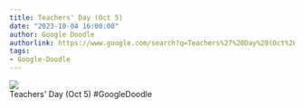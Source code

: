 ```yaml
---
title: Teachers' Day (Oct 5)
date: "2023-10-04 16:00:00"
author: Google Doodle
authorlink: https://www.google.com/search?q=Teachers%27%20Day%20(Oct%205)
tags:
- Google-Doodle
---
```

<img src="https://www.google.com/logos/doodles/2023/teachers-day-oct-5-6753651837110144-law.gif" referrerpolicy="no-referrer"><br>Teachers' Day (Oct 5) #GoogleDoodle